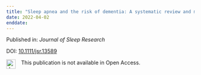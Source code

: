 ```yaml
---
title: "Sleep apnea and the risk of dementia: A systematic review and meta‐analysis"
date: 2022-04-02
enddate:
---
```


Published in: *Journal of Sleep Research*

DOI: [10.1111/jsr.13589](https://doi.org/10.1111/jsr.13589)

<img src="https://upload.wikimedia.org/wikipedia/commons/thumb/0/0e/Closed_Access_logo_transparent.svg/1200px-Closed_Access_logo_transparent.svg.png" alt="drawing" width="25" align="left"/> &nbsp;&nbsp;&nbsp;This publication is not available in Open Access.


